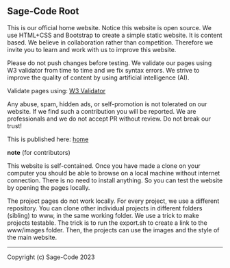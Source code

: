 ## Sage-Code Root

This is our official home website. Notice this website is open source. We use HTML+CSS and Bootstrap to create a simple static website. It is content based. We believe in collaboration rather than competition. Therefore we invite you to learn and work with us to improve this website.

Please do not push changes before testing. We validate our pages using W3 validator from time to time and we fix syntax errors. We strive to improve the quality of content by using artificial intelligence (AI).

Validate pages using: [W3 Validator](https://validator.w3.org/)

Any abuse, spam, hidden ads, or self-promotion is not tolerated on our website. If we find such a contribution you will be reported. We are professionals and we do not accept PR without review. Do not break our trust!

This is published here: [home](https://sagecode.net)

**note**  (for contributors)

This website is self-contained. Once you have made a clone on your computer you should be able to browse on a local machine without internet connection. There is no need to install anything. So you can test the website by opening the pages locally. 

The project pages do not work locally. For every project, we use a different repository. You can clone other individual projects in different folders (sibling) to www, in the same working folder. We use a trick to make projects testable. The trick is to run the export.sh to create a link to the www/images folder. Then, the projects can use the images and the style of the main website.

---
Copyright (c) Sage-Code 2023
